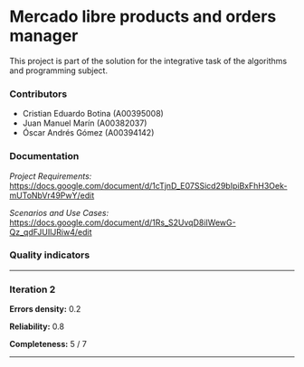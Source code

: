 # Mercado libre products and orders manager

This project is part of the solution for the integrative task of the algorithms
and programming subject.

### __Contributors__

- Cristian Eduardo Botina (A00395008)
- Juan Manuel Marín (A00382037)
- Óscar Andrés Gómez (A00394142)

### Documentation

_*Project Requirements:*_ https://docs.google.com/document/d/1cTjnD_E07SSicd29bIpiBxFhH3Oek-mUToNbVr49PwY/edit

_*Scenarios and Use Cases:*_ https://docs.google.com/document/d/1Rs_S2UvqD8iIWewG-Qz_qdFJUIlJRiw4/edit

### Quality indicators

---

### __Iteration 2__

__Errors density:__ 0.2

__Reliability:__ 0.8

__Completeness:__ 5 / 7

---